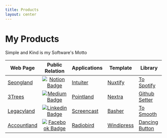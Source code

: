 ```yaml
---
title: Products
layout: center
---
```


# My Products

Simple and Kind is my Software's Motto

<table>
<thead>
<tr>
<th>Web Page</th>
<th>Public Relation</th>
<th>Applications</th>
<th>Template</th>
<th>Library</th>
</tr>
</thead>
<tbody>
<tr>
<td><a href="https://www.seongland.com">Seongland</a></td>
<td align="center"><a href="https://next.seongland.com"><img alt="Notion Badge" src="https://img.shields.io/badge/Twitter-white?style=round-square&amp;logo=twitter&amp;logoColor=#1a8cd8" /></a></td>
<td><a href="https://github.com/seonglae/intuiter">Intuiter</a></td>
<td><a href="https://github.com/seonglae/nuxtify">Nuxtify</a></td>
<td><a href="https://github.com/seonglae/to-spotify">To Spotify</a></td>
</tr>
<tr>
<td><a href="https://threetrees.cloud">3Trees</a></td>
<td align="center"><a href="https://seongland.medium.com/"><img alt="Medium Badge" src="https://img.shields.io/badge/Medium-black?style=round-square&amp;logo=medium&amp;logoColor=white" /></a></td>
<td><a href="https://github.com/seongland/pointland">Pointland</a>
</td>
<td><a href="https://github.com/seonglae/nextra">Nextra</a></td>
<td><a href="https://github.com/seonglae/github-setter">Github Setter</a></td>
</tr>
<tr>
<td><a href="https://legacy.seongland.com">Legacyland</a></td>
<td align="center"><a href="https://www.linkedin.com/in/seonglae/"><img alt="Linkedin Badge" src="https://img.shields.io/badge/LinkedIn-blue?style=round-square&amp;logo=LinkedIn&amp;logoColor=white" /></a></td>
<td><a href="https://github.com/seonglae/screencast">Screencast</a></td>
<td><a href="https://github.com/seonglae/basher">Basher</a></td>
<td><a href="https://github.com/seonglae/to-smooth">To Smooth</a></td>
</tr>
<tr>
<td><a href="https://account.seongland.com">Accountland</a></td>
<td align="center"><a href="https://www.facebook.com/profile.php?id=100006296858033"><img alt="Facebook Badge" src="https://img.shields.io/badge/Facebook-1877f2?style=round-square&amp;logo=facebook&amp;logoColor=white" /></a></td>
<td><a href="https://github.com/seonglae/radiobird">Radiobird</a></td>
<td><a href="https://github.com/seonglae/windipress">Windipress</a></td>
<td ><a href="https://github.com/seonglae/dancing-button">Dancing Button</a></td>
</tr>
</tbody>
</table>

